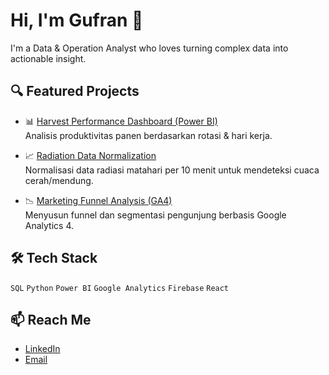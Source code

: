 # Hi, I'm Gufran 👋

I'm a Data & Operation Analyst who loves turning complex data into actionable insight.

## 🔍 Featured Projects

- 📊 [Harvest Performance Dashboard (Power BI)](https://github.com/dbsgame/harvest-performance-pbi)  
  Analisis produktivitas panen berdasarkan rotasi & hari kerja.

- 📈 [Radiation Data Normalization](https://github.com/dbsgame/radiation-normalization)  
  Normalisasi data radiasi matahari per 10 menit untuk mendeteksi cuaca cerah/mendung.

- 📉 [Marketing Funnel Analysis (GA4)](https://github.com/dbsgame/ga4-marketing-funnel)  
  Menyusun funnel dan segmentasi pengunjung berbasis Google Analytics 4.

## 🛠 Tech Stack
`SQL` `Python` `Power BI` `Google Analytics` `Firebase` `React`

## 📫 Reach Me
- [LinkedIn](https://linkedin.com/in/dbsgame)
- [Email](mailto:dbsgame@example.com)


<!--
**efendigufran/efendigufran** is a ✨ _special_ ✨ repository because its `README.md` (this file) appears on your GitHub profile.

Here are some ideas to get you started:

- 🔭 I’m currently working on ...
- 🌱 I’m currently learning ...
- 👯 I’m looking to collaborate on ...
- 🤔 I’m looking for help with ...
- 💬 Ask me about ...
- 📫 How to reach me: ...
- 😄 Pronouns: ...
- ⚡ Fun fact: ...
-->
